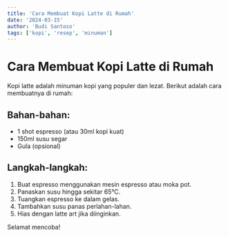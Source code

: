 ```yaml
---
title: 'Cara Membuat Kopi Latte di Rumah'
date: '2024-03-15'
author: 'Budi Santoso'
tags: ['kopi', 'resep', 'minuman']
---
```


# Cara Membuat Kopi Latte di Rumah

Kopi latte adalah minuman kopi yang populer dan lezat. Berikut adalah cara membuatnya di rumah:

## Bahan-bahan:
- 1 shot espresso (atau 30ml kopi kuat)
- 150ml susu segar
- Gula (opsional)

## Langkah-langkah:
1. Buat espresso menggunakan mesin espresso atau moka pot.
2. Panaskan susu hingga sekitar 65°C.
3. Tuangkan espresso ke dalam gelas.
4. Tambahkan susu panas perlahan-lahan.
5. Hias dengan latte art jika diinginkan.

Selamat mencoba!
